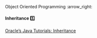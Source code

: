 <link rel="stylesheet" href="{{baseUrl}}/css/textbook.css">

<div class="website-content">

<div id="path">Object Oriented Programming :arrow_right: </div>

<div id="title">

#### Inheritance :one:

</div>

<div id="body">

<dynamic-panel src="../../oopDesign/inheritance/basic/embed.md" header="OOP: Inheritance: Basic" is-open></dynamic-panel>

<p/>

[Oracle’s Java Tutorials: Inheritance](https://docs.oracle.com/javase/tutorial/java/IandI/subclasses.html)

</div>

<div id="extras">

<include src="exercises.md" />

<div>

</div>
